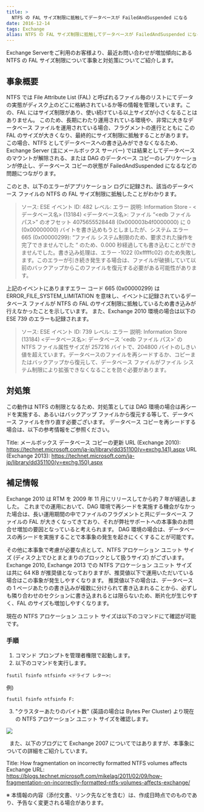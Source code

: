 ```yaml
---
title: >
  NTFS の FAL サイズ制限に抵触してデータベースが FailedAndSuspended になる
date: 2016-12-14
tags: Exchange
alias: NTFS の FAL サイズ制限に抵触してデータベースが FailedAndSuspended になる/index.html
---
```

Exchange Serverをご利用のお客様より、最近お問い合わせが増加傾向にある NTFS の FAL サイズ制限について事象と対処策についてご紹介します。

## 事象概要
NTFS では File Attribute List (FAL) と呼ばれるファイル毎のリストにてデータの実態がディスク上のどこに格納されているか等の情報を管理しています。この、FAL にはサイズ制限があり、使い続けている以上サイズが小さくなることはありません。
このため、長期にわたり運用されている環境や、非常に大きなデータベース ファイルを運用されている場合、フラグメントの進行とともに この FAL のサイズが大きくなり、最終的にサイズ制限に抵触することがあります。
この場合、NTFS としてデータベースへの書き込みができなくなるため、Exchange Server (主にメールボックス サーバー) では結果としてデータベースのマウントが解除される、または DAG  のデータベース コピーのレプリケーションが停止し、データベース コピーの状態が FailedAndSuspended になるなどの問題につながります。

このとき、以下のエラーがアプリケーション ログに記録され、該当のデータベース ファイルの NTFS の FAL サイズ制限に抵触したことがわかります。

>ソース: ESE
>イベント ID: 482
>レベル: エラー
>説明:
>Information Store - <データベース名> (13184) <データベース名>: ファイル “<edb ファイル パス>” のオフセット 4075655528448 (0x000003b4f0000000) に 0 (0x00000000) バイトを書き込めもうとしましたが、システム エラー 665 (0x00000299): “ファイル システム制限のため、要求された操作を完了できませんでした “ のため、0.000 秒経過しても書き込むことができませんでした。書き込み処理は、エラー -1022 (0xfffffc02) のため失敗します。このエラーが引き続き発生する場合は、ファイルが破損していて以前のバックアップからこのファイルを復元する必要がある可能性があります。

上記のイベントにありますエラー コード 665 (0x00000299) は ERROR_FILE_SYSTEM_LIMITATION を意味し、イベントに記録されているデータベース ファイルが NTFS の FAL のサイズ制限に抵触しているため書き込みが行えなかったことを示しています。
また、Exchange 2010 環境の場合は以下の ESE 739 のエラーも記録されます。

>ソース: ESE
>イベント ID: 739
>レベル: エラー
>説明:
>Information Store (13184) <データベース名>: データベース ‘<edb ファイル パス>’ の NTFS ファイル属性サイズが 257216 バイトで、204800 バイトのしきい値を超えています。データベースのファイルを再シードするか、コピーまたはバックアップから復元して、データベース ファイルがファイル システム制限により拡張できなくなることを防ぐ必要があります。

## 対処策
この動作は NTFS の制限となるため、対処策としては DAG 環境の場合は再シードを実施する、あるいはバックアップ ファイルから復元する等して、データベース ファイルを作り直す必要ございます。
データベース コピーを再シードする場合は、以下の参考情報をご参照ください。

Title: メールボックス データベース コピーの更新
URL (Exchange 2010): https://technet.microsoft.com/ja-jp/library/dd351100(v=exchg.141).aspx
URL (Exchange 2013): https://technet.microsoft.com/ja-jp/library/dd351100(v=exchg.150).aspx

## 補足情報
Exchange 2010 は RTM を 2009 年 11 月にリリースしてから約 7 年が経過しました。
これまでの運用において、DAG 環境で再シードを実施する機会がなかった場合は、長い運用期間の中でファイルのフラグメントと共にデータベース ファイルの FAL が大きくなってきており、それが弊社サポートへの本事象のお問合せ増加の要因となっていると考えられます。
DAG 環境の場合は、データベースの再シードを実施することで本事象の発生を起きにくくすることが可能です。

その他に本事象で考慮が必要な点として、NTFS アロケーション ユニット サイズ (ディスク上でひとまとまりのブロックとして扱うサイズ) がございます。
Exchange 2010, Exchange 2013 での NTFS アロケーション ユニット サイズ は共に 64 KB が推奨値となっておりますが、推奨値以下で運用いただいている場合はこの事象が発生しやすくなります。
推奨値以下の場合は、データベースの 1 ページあたりの書き込みが複数に分けられて書き込まれることから、必ずしも隣り合わせのセクションに書き込まれるとは限らないため、断片化が生じやすく、FAL のサイズも増加しやすくなります。

現在の NTFS アロケーション ユニット サイズは以下のコマンドにて確認が可能です。

### 手順
1. コマンド プロンプトを管理者権限で起動します。
2. 以下のコマンドを実行します。

  ```
  fsutil fsinfo ntfsinfo <ドライブ レター>:
  ```
  例) 
  ```
  fsutil fsinfo ntfsinfo F:
  ```

3. "クラスターあたりのバイト数" (英語の場合は Bytes Per Cluster) より現在の NTFS アロケーション ユニット サイズを確認します。

  ![](2016121401.jpg)


&nbsp;
また、以下のブログにて Exchange 2007 についてではありますが、本事象についての詳細をご紹介しています。

Title: How fragmentation on incorrectly formatted NTFS volumes affects Exchange
URL: <a href="https://blogs.technet.microsoft.com/mikelag/2011/02/09/how-fragmentation-on-incorrectly-formatted-ntfs-volumes-affects-exchange/">https://blogs.technet.microsoft.com/mikelag/2011/02/09/how-fragmentation-on-incorrectly-formatted-ntfs-volumes-affects-exchange/</a>

※ 本情報の内容（添付文書、リンク先などを含む）は、作成日時点でのものであり、予告なく変更される場合があります。
